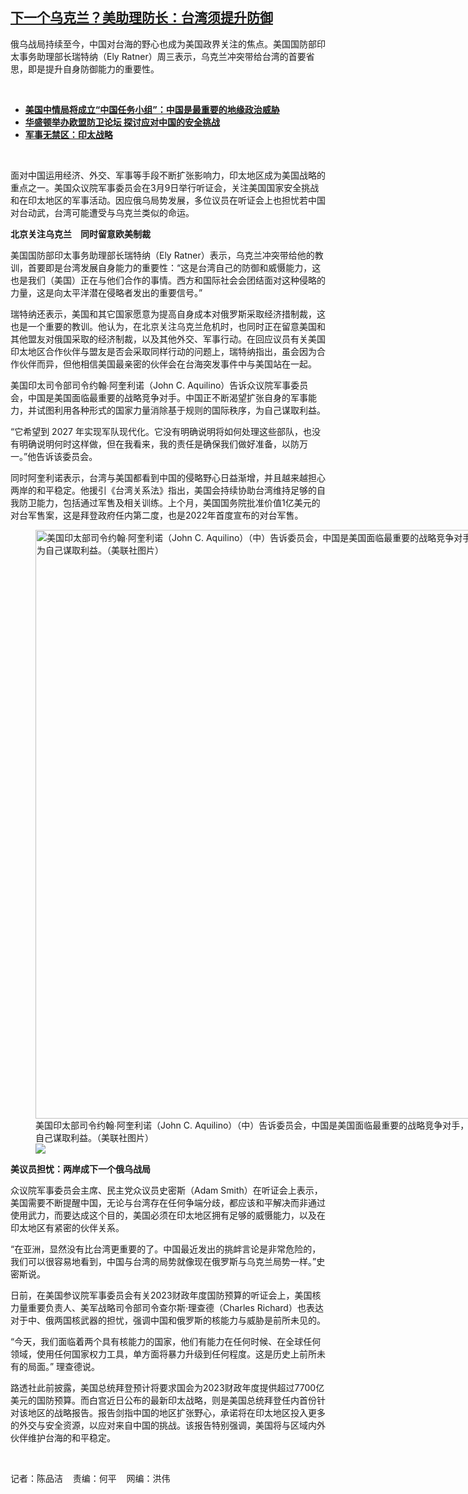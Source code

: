 <!--1646863147000-->
[下一个乌克兰？美助理防长：台湾须提升防御](https://www.rfa.org/mandarin/yataibaodao/junshiwaijiao/cm-03092022105049.html)
------

<p>俄乌战局持续至今，中国对台海的野心也成为美国政界关注的焦点。美国国防部印太事务助理部长瑞特纳（<span>Ely Ratner</span><span>）周三表示，乌克兰冲突带给台湾的首要省思，即是提升自身防御能力的重要性。</span></p><p><br/></p><ul><li><a href="https://www.rfa.org/mandarin/Xinwen/6-10072021132859.html"><strong>美国中情局将成立“中国任务小组”：中国是最重要的地缘政治威胁</strong></a></li><li><strong><a href="https://www.rfa.org/mandarin/Xinwen/10-06282021163142.html">华盛顿举办欧盟防卫论坛 探讨应对中国的安全挑战</a></strong></li><li><strong><a href="https://www.rfa.org/mandarin/zhuanlan/junshiwujinqu/mil-02172022124301.html">军事无禁区：印太战略</a></strong></li></ul><p><br/></p><p>面对中国运用经济、外交、军事等手段不断扩张影响力，印太地区成为美国战略的重点之一。美国众议院军事委员会在<span>3</span><span>月</span><span>9</span><span>日举行听证会，关注美国国家安全挑战和在印太地区的军事活动。因应俄乌局势发展，多位议员在听证会上也担忧若中国对台动武，台湾可能遭受与乌克兰类似的命运。</span></p><p><strong><span>北京关注乌克兰　同时留意欧美制裁</span></strong></p><p><span>美国国防部印太事务助理部长瑞特纳（</span><span>Ely Ratner</span><span>）表示，乌克兰冲突带给他的教训，首要即是台湾发展自身能力的重要性：</span><span>“</span><span>这是台湾自己的防御和威慑能力，这也是我们（美国）正在与他们合作的事情。西方和国际社会会团结面对这种侵略的力量，这是向太平洋潜在侵略者发出的重要信号。</span><span>”</span></p><p><span>瑞特纳还表示，美国和其它国家愿意为提高自身成本对俄罗斯采取经济措制裁，这也是一个重要的教训。他认为，在北京关注乌克兰危机时，也同时正在留意美国和其他盟友对俄国采取的经济制裁，以及其他外交、军事行动。在回应议员有关美国印太地区合作伙伴与盟友是否会采取同样行动的问题上，瑞特纳指出，虽会因为合作伙伴而异，但他相信美国最亲密的伙伴会在台海突发事件中与美国站在一起。</span></p><p><span>美国印太司令部司令约翰</span><span>∙</span><span>阿奎利诺（</span><span>John C. Aquilino</span><span>）告诉众议院军事委员会，中国是美国面临最重要的战略竞争对手。中国正不断渴望扩张自身的军事能力，并试图利用各种形式的国家力量消除基于规则的国际秩序，为自己谋取利益。</span></p><p><span>“</span><span>它希望到</span><span> 2027 </span><span>年实现军队现代化。它没有明确说明将如何处理这些部队，也没有明确说明何时这样做，但在我看来，我的责任是确保我们做好准备，以防万一。</span><span>”</span><span>他告诉该委员会。</span></p><p><span>同时阿奎利诺表示，台湾与美国都看到中国的侵略野心日益渐增，并且越来越担心两岸的和平稳定。他援引《台湾关系法》指出，美国会持续协助台湾维持足够的自我防卫能力，包括通过军售及相关训练。上个月，美国国务院批准价值</span><span>1</span><span>亿美元的对台军售案，这是拜登政府任内第二度，也是</span><span>2022</span><span>年首度宣布的对台军售。</span></p><p><span><figure class="image-richtext image-inline captioned" style="width:1280px;"><img alt="美国印太部司令约翰∙阿奎利诺（John C. Aquilino）（中）告诉委员会，中国是美国面临最重要的战略竞争对手，不断渴望扩张自身军事能力，并试图利用各种形式的国家力量，消除基于规则的国际秩序，为自己谋取利益。（美联社图片）" height="942" src="https://www.rfa.org/mandarin/yataibaodao/junshiwaijiao/cm-03092022105049.html/cm0309e.jpg/@@images/29e3f2b7-b953-4b6a-8341-50b7d245a6cc.jpeg" title="cm0309e.jpg" width="1280"/><figcaption class="image-caption">美国印太部司令约翰∙阿奎利诺（John C. Aquilino）（中）告诉委员会，中国是美国面临最重要的战略竞争对手，不断渴望扩张自身军事能力，并试图利用各种形式的国家力量，消除基于规则的国际秩序，为自己谋取利益。（美联社图片）</figcaption><small></small><div id="zoomattribute"><a data-caption="美国印太部司令约翰∙阿奎利诺（John C. Aquilino）（中）告诉委员会，中国是美国面临最重要的战略竞争对手，不断渴望扩张自身军事能力，并试图利用各种形式的国家力量，消除基于规则的国际秩序，为自己谋取利益。（美联社图片）" data-fancybox="" href="https://www.rfa.org/mandarin/yataibaodao/junshiwaijiao/cm-03092022105049.html/cm0309e.jpg" id="single_image" title="美国印太部司令约翰∙阿奎利诺（John C. Aquilino）（中）告诉委员会，中国是美国面临最重要的战略竞争对手，不断渴望扩张自身军事能力，并试图利用各种形式的国家力量，消除基于规则的国际秩序，为自己谋取利益。（美联社图片）"><img src="/++plone++rfa-resources/img/icon-zoom.png"/></a></div></figure></span></p><p><strong><span>美议员担忧：两岸成下一个俄乌战局</span></strong></p><p><span>众议院军事委员会主席、民主党众议员史密斯（</span><span>Adam Smith</span><span>）在听证会上表示，美国需要不断提醒中国，无论与台湾存在任何争端分歧，都应该和平解决而非通过使用武力，而要达成这个目的，美国必须在印太地区拥有足够的威慑能力，以及在印太地区有紧密的伙伴关系。</span></p><p><span>“</span><span>在亚洲，显然没有比台湾更重要的了。中国最近发出的挑衅言论是非常危险的，我们可以很容易地看到，中国与台湾的局势就像现在俄罗斯与乌克兰局势一样。</span><span>”</span><span>史密斯说。</span></p><p><span>日前，在美国参议院军事委员会有关</span><span>2023</span><span>财政年度国防预算的听证会上，美国核力量重要负责人、美军战略司令部司令查尔斯</span><span>·</span><span>理查德（</span><span>Charles Richard</span><span>）也表达对于中、俄两国核武器的担忧，强调中国和俄罗斯的核能力与威胁是前所未见的。</span></p><p><span>“</span><span>今天，我们面临着两个具有核能力的国家，他们有能力在任何时候、在全球任何领域，使用任何国家权力工具，单方面将暴力升级到任何程度。这是历史上前所未有的局面。</span><span>” </span><span>理查德说。</span></p><p><span>路透社此前披露，美国总统拜登预计将要求国会为</span><span>2023</span><span>财政年度提供超过</span><span>7700</span><span>亿美元的国防预算。而白宫近日公布的最新印太战略，则是美国总统拜登任内首份针对该地区的战略报告。报告剑指中国的地区扩张野心，承诺将在印太地区投入更多的外交与安全资源，以应对来自中国的挑战。该报告特别强调，美国将与区域内外伙伴维护台海的和平稳定。</span></p><p><br/></p><p><span>记者：陈品洁    责编：何平    网编：洪伟<br/></span></p>
